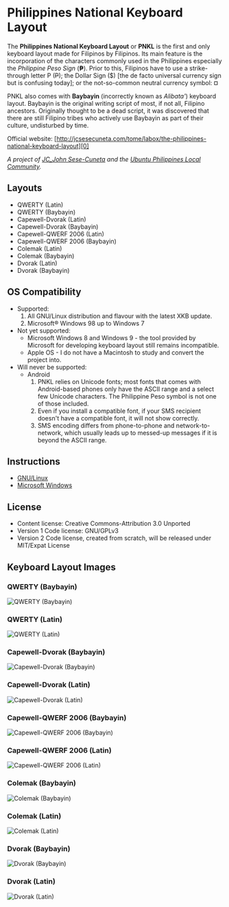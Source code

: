 # Philippines National Keyboard Layout

The **Philippines National Keyboard Layout** or **PNKL** is the first and only keyboard layout made for Filipinos by Filipinos.  Its main feature is the incorporation of the characters commonly used in the Philippines especially the _Philippine Peso Sign_ (**₱**).  Prior to this, Filipinos have to use a strike-through letter P (~~P~~); the Dollar Sign ($) [the de facto universal currency sign but is confusing today]; or the not-so-common neutral currency symbol: ¤

PNKL also comes with **Baybayin** (incorrectly known as _Alibata'_) keyboard layout.  Baybayin is the original writing script of most, if not all, Filipino ancestors.  Originally thought to be a dead script, it was discovered that there are still Filipino tribes who actively use Baybayin as part of their culture, undisturbed by time.

Official website: [http://jcsesecuneta.com/tome/labox/the-philippines-national-keyboard-layout][0]

_A project of [JC_John Sese-Cuneta] and the [Ubuntu Philippines Local Community]._


## Layouts
  * QWERTY (Latin)
  * QWERTY (Baybayin)
  * Capewell-Dvorak (Latin)
  * Capewell-Dvorak (Baybayin)
  * Capewell-QWERF 2006 (Latin)
  * Capewell-QWERF 2006 (Baybayin)
  * Colemak (Latin)
  * Colemak (Baybayin)
  * Dvorak (Latin)
  * Dvorak (Baybayin)


## OS Compatibility
  * Supported:
    1. All GNU/Linux distribution and flavour with the latest XKB update.
    2. Microsoft® Windows 98 up to Windows 7
  * Not yet supported:
    * Microsoft Windows 8 and Windows 9 - the tool provided by Microsoft for developing keyboard layout still remains incompatible.
    * Apple OS - I do not have a Macintosh to study and convert the project into.
  * Will never be supported:
    * Android
        1. PNKL relies on Unicode fonts; most fonts that comes with Android-based phones only have the ASCII range and a select few Unicode characters.  The Philippine Peso symbol is not one of those included.
        2. Even if you install a compatible font, if your SMS recipient doesn't have a compatible font, it will not show correctly.
        3. SMS encoding differs from phone-to-phone and network-to-network, which usually leads up to messed-up messages if it is beyond the ASCII range.


## Instructions
  * [GNU/Linux]
  * [Microsoft Windows]


## License
  * Content license: Creative Commons-Attribution 3.0 Unported
  * Version 1 Code license: GNU/GPLv3
  * Version 2 Code license, created from scratch, will be released under MIT/Expat License


## Keyboard Layout Images
### QWERTY (Baybayin)
![QWERTY (Baybayin)][1]

### QWERTY (Latin)
![QWERTY (Latin)][2]

### Capewell-Dvorak (Baybayin)
![Capewell-Dvorak (Baybayin)][3]

### Capewell-Dvorak (Latin)
![Capewell-Dvorak (Latin)][4]

### Capewell-QWERF 2006 (Baybayin)
![Capewell-QWERF 2006 (Baybayin)][5]

### Capewell-QWERF 2006 (Latin)
![Capewell-QWERF 2006 (Latin)][6]

### Colemak (Baybayin)
![Colemak (Baybayin)][7]

### Colemak (Latin)
![Colemak (Latin)][8]

### Dvorak (Baybayin)
![Dvorak (Baybayin)][9]

### Dvorak (Latin)
![Dvorak (Latin)][10]



[0]: http://jcsesecuneta.com/tome/labox/the-philippines-national-keyboard-layout "Official PNKL Page"
[JC_John Sese-Cuneta]: http://jcsesecuneta.com "The Hæven of John™"
[Ubuntu Philippines Local Community]: http://loco.ubuntu.com/teams/loco-philippine-team/ "Ubuntu Philippines LoCo"
[GNU/Linux]: http://jcsesecuneta.com/tome/labox/the-philippines-national-keyboard-layout-for-linux-is-now-out "GNU/Linux Instructions"
[Microsoft Windows]: http://jcsesecuneta.com/tome/labox/philippines-national-keyboard-layout-now-available-for-windows "Microsoft Windows Guide"
[1]: https://lh3.ggpht.com/_tG11xBRpOKo/TMUmw9zmCtI/AAAAAAAAAJE/qnhSrVJsjcE/s800/Philippines-QWERTY%20%28Baybayin%29.png "QWERTY (Baybayin)"
[2]: https://lh4.ggpht.com/_tG11xBRpOKo/TMV95mMEDwI/AAAAAAAAAJg/11Wq1l7qJR0/s800/Philippines-QWERTY%20%28Latin%29.png "QWERTY (Latin)"
[3]: https://lh6.ggpht.com/_tG11xBRpOKo/TMUmmdtDkYI/AAAAAAAAAIk/o9IQ2sYO4Rc/s800/Philippines-Capewell-Dvorak%20%28Baybayin%29.png "Capewell-Dvorak (Baybayin)"
[4]: https://lh5.googleusercontent.com/-xChQTHhK6Iw/TncoSbPopxI/AAAAAAAAAVQ/dhuuLg7synY/s800/Philippines-Capewell-Dvorak%252520%252528Latin%252529.png "Capewell-Dvorak (Latin)"
[5]: https://lh6.ggpht.com/_tG11xBRpOKo/TMUmmvwm9TI/AAAAAAAAAIs/J_izftqK63A/s800/Philippines-Capewell-QWERF%202006%20%28Baybayin%29.png "Capewell-QWERF 2006 (Baybayin)"
[6]: https://lh6.googleusercontent.com/-tfoM8zo9sLE/TncoSZAlJeI/AAAAAAAAAVQ/2fxkt7XI4Ms/s800/Philippines-Capewell-QWERF%2525202006%252520%252528Latin%252529.png "Capewell-QWERF 2006 (Latin)"
[7]: https://lh6.ggpht.com/_tG11xBRpOKo/TMUmsznBcHI/AAAAAAAAAI0/APWcSe3ke20/s800/Philippines-Colemak%20%28Baybayin%29.png "Colemak (Baybayin)"
[8]: https://lh5.googleusercontent.com/-CPWwSnkvJ5o/TncoS0gmAkI/AAAAAAAAAVQ/t_XosFtEEl4/s800/Philippines-Colemak%252520%252528Latin%252529.png "Colemak (Latin)"
[9]: https://lh5.ggpht.com/_tG11xBRpOKo/TMUms23k0aI/AAAAAAAAAI8/3cqCsE9ibnc/s800/Philippines-Dvorak%20%28Baybayin%29.png "Dvorak (Baybayin)"
[10]: https://lh3.googleusercontent.com/-IPzJrxh1_vg/TncoS7FQ61I/AAAAAAAAAVQ/65UR2jN6Aes/s800/Philippines-Dvorak%252520Simplified%252520%252528Latin%252529.png "Dvorak (Latin)"

